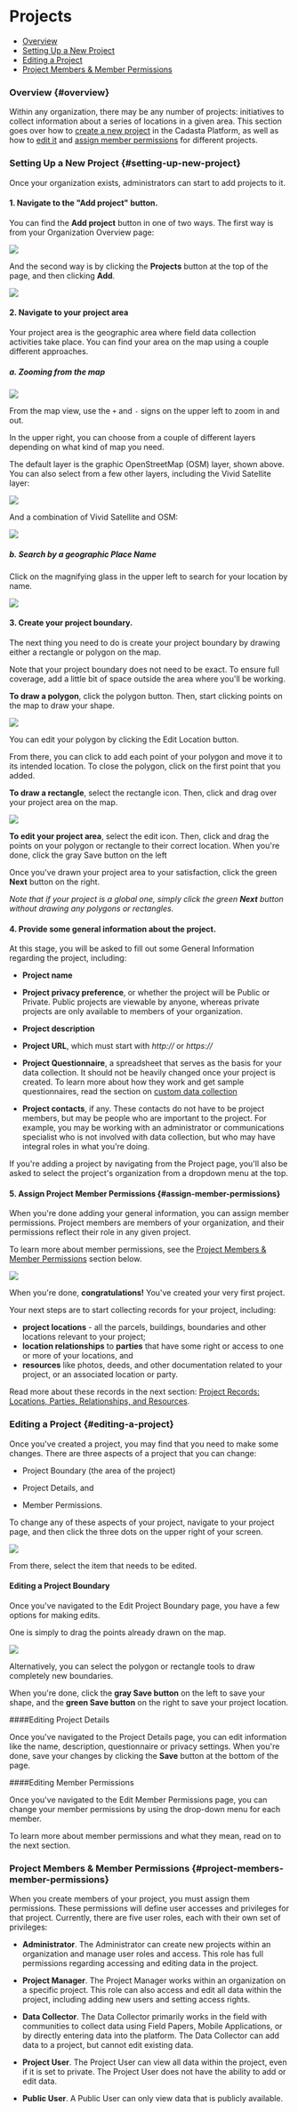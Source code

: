 # Projects

* [Overview](#overview)
* [Setting Up a New Project](#setting-up-new-project)
* [Editing a Project](#editing-a-project)
* [Project Members & Member Permissions](#project-members-member-permissions)

### Overview {#overview}

Within any organization, there may be any number of projects: initiatives to collect information about a series of locations in a given area. This section goes over how to [create a new project](#setting-up-a-new-project) in the Cadasta Platform, as well as how to [edit it](#editing-a-project) and [assign member permissions](#assign-member-permissions) for different projects. 

### Setting Up a New Project {#setting-up-new-project}

Once your organization exists, administrators can start to add projects to it. 

#### 1. Navigate to the "Add project" button.

You can find the **Add project** button in one of two ways. The first way is from your Organization Overview page:

![](/assets/add-project-1.png)

And the second way is by clicking the **Projects** button at the top of the page, and then clicking **Add**.

![](/assets/add-project-2.png)

#### 2. Navigate to your project area

Your project area is the geographic area where field data collection activities take place. You can find your area on the map using a couple different approaches.

##### a. Zooming from the map

![](/assets/Cadasta-Map-Overview.png)

From the map view, use the `+` and `-` signs on the upper left to zoom in and out.

In the upper right, you can choose from a couple of different layers depending on what kind of map you need.

The default layer is the graphic OpenStreetMap (OSM) layer, shown above. You can also select from a few other layers, including the Vivid Satellite layer:

![](/assets/layers-02-vivid.png)

And a combination of Vivid Satellite and OSM:

![](/assets/layers-04-vivid-osm.png)


##### b. Search by a geographic Place Name

Click on the magnifying glass in the upper left to search for your location by name.

![](/assets/cadasta-map-search.png)

#### 3. Create your project boundary.

The next thing you need to do is create your project boundary by drawing either a rectangle or polygon on the map. 

Note that your project boundary does not need to be exact. To ensure full coverage, add a little bit of space outside the area where you'll be working.

**To draw a polygon**, click the polygon button. Then, start clicking points on the map to draw your shape.

![](/assets/cadasta-map-polygon.png)

You can edit your polygon by clicking the Edit Location button.

From there, you can click to add each point of your polygon and move it to its intended location. To close the polygon, click on the first point that you added.

**To draw a rectangle**, select the rectangle icon. Then, click and drag over your project area on the map.

![](/assets/cadasta-map-rectangle.png)

**To edit your project area**, select the edit icon. Then, click and drag the points on your polygon or rectangle to their correct location. When you're done, click the gray Save button on the left

Once you've drawn your project area to your satisfaction, click the green **Next** button on the right.

_Note that if your project is a global one, simply click the green **Next** button without drawing any polygons or rectangles._


#### 4. Provide some general information about the project.

At this stage, you will be asked to fill out some General Information regarding the project, including:

* **Project name**

* **Project privacy preference**, or whether the project will be Public or Private. Public projects are viewable by anyone, whereas private projects are only available to members of your organization.

* **Project description**

* **Project URL**, which must start with _http://_ or _https://_

* **Project Questionnaire**, a spreadsheet that serves as the basis for your data collection. It should not be heavily changed once your project is created. To learn more about how they work and get sample questionnaires, read the section on [custom data collection](09-XLSForms.md)

* **Project contacts**, if any. These contacts do not have to be project members, but may be people who are important to the project. For example, you may be working with an administrator or communications specialist who is not involved with data collection, but who may have integral roles in what you're doing. 

If you're adding a project by navigating from the Project page, you'll also be asked to select the project's organization from a dropdown menu at the top.

#### 5. Assign Project Member Permissions {#assign-member-permissions}

When you're done adding your general information, you can assign member permissions. Project members are members of your organization, and their permissions reflect their role in any given project. 

To learn more about member permissions, see the  [Project Members & Member Permissions](#project-members-member-permissions) section below.

![](/assets/project-member-permissions.png)

When you're done, **congratulations!** You've created your very first project. 

Your next steps are to start collecting records for your project, including:
* **project locations** - all the parcels, buildings, boundaries and other locations relevant to your project;
* **location relationships** to **parties** that have some right or access to one or more of your locations, and 
* **resources** like photos, deeds, and other documentation related to your project, or an associated location or party. 

Read more about these records in the next section: [Project Records: Locations, Parties, Relationships, and Resources](04-records.md). 

### Editing a Project {#editing-a-project}

Once you've created a project, you may find that you need to make some changes. There are three aspects of a project that you can change:

* Project Boundary (the area of the project)

* Project Details, and

* Member Permissions. 

To change any of these aspects of your project, navigate to your project page, and then click the three dots on the upper right of your screen. 

![](/assets/edit-project-info.png)

From there, select the item that needs to be edited. 

#### Editing a Project Boundary

Once you've navigated to the Edit Project Boundary page, you have a few options for making edits.  

One is simply to drag the points already drawn on the map. 

![](/assets/edit-project-boundary-easy.png)

Alternatively, you can select the polygon or rectangle tools to draw completely new boundaries. 

When you're done, click the **gray Save button** on the left to save your shape, and the **green Save button** on the right to save your project location. 

####Editing Project Details

Once you've navigated to the Project Details page, you can edit information like the name, description, questionnaire or privacy settings. When you're done, save your changes by clicking the **Save** button at the bottom of the page. 

####Editing Member Permissions

Once you've navigated to the Edit Member Permissions page, you can change your member permissions by using the drop-down menu for each member. 

To learn more about member permissions and what they mean, read on to the next section.

### Project Members & Member Permissions {#project-members-member-permissions}

When you create members of your project, you must assign them permissions. These permissions will define user accesses and privileges for that project. Currently, there are five user roles, each with their own set of privileges:

* **Administrator**. The Administrator can create new projects within an organization and manage user roles and access. This role has full permissions regarding accessing and editing data in the project.

* **Project Manager**. The Project Manager works within an organization on a specific project. This role can also access and edit all data within the project, including adding new users and setting access rights.

* **Data Collector**. The Data Collector primarily works in the field with communities to collect data using Field Papers, Mobile Applications, or by directly entering data into the platform. The Data Collector can add data to a project, but cannot edit existing data.

* **Project User**. The Project User can view all data within the project, even if it is set to private. The Project User does not have the ability to add or edit data.

* **Public User**. A Public User can only view data that is publicly available.


